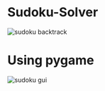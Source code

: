 # Sudoku-Solver

![sudoku backtrack](https://user-images.githubusercontent.com/58104565/211782862-91b58f70-83e2-4548-8688-29d873628456.png)

# Using pygame
![sudoku gui](https://user-images.githubusercontent.com/58104565/211782874-831b7e94-d52f-4a0a-bd11-34f32bee76be.png)
